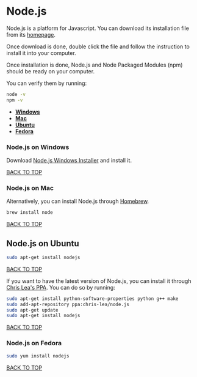 Node.js
=======
Node.js is a platform for Javascript.  You can download its installation file from its [homepage](http://nodejs.org/download).

Once download is done, double click the file and follow the instruction to install it into your computer.

Once installation is done, Node.js and Node Packaged Modules (npm) should be ready on your computer.

You can verify them by running:
```sh
node -v
npm -v
```

* [**Windows**](#nodejs-on-windows)
* [**Mac**](#nodejs-on-mac)
* [**Ubuntu**](#nodejs-on-ubuntu)
* [**Fedora**](#nodejs-on-fedora)

### Node.js on Windows
Download [Node.js Windows Installer](https://nodejs.org/download) and install it.

[BACK TO TOP](https://github.com/ctrl-alt-del/devenv/tree/master/language/javascript)


### Node.js on Mac
Alternatively, you can install Node.js through [Homebrew](#homebrew).
```sh
brew install node
```
[BACK TO TOP](https://github.com/ctrl-alt-del/devenv/tree/master/language/javascript)


## Node.js on Ubuntu
```sh
sudo apt-get install nodejs
```
[BACK TO TOP](https://github.com/ctrl-alt-del/devenv/tree/master/language/javascript)

If you want to have the latest version of Node.js, you can install it through [Chris Lea's PPA](https://chrislea.com/2013/03/15/upgrading-from-node-js-0-8-x-to-0-10-0-from-my-ppa).  You can do so by running:
```sh
sudo apt-get install python-software-properties python g++ make
sudo add-apt-repository ppa:chris-lea/node.js
sudo apt-get update
sudo apt-get install nodejs
```
[BACK TO TOP](https://github.com/ctrl-alt-del/devenv/tree/master/language/javascript)


### Node.js on Fedora
```sh
sudo yum install nodejs
```
[BACK TO TOP](https://github.com/ctrl-alt-del/devenv)
